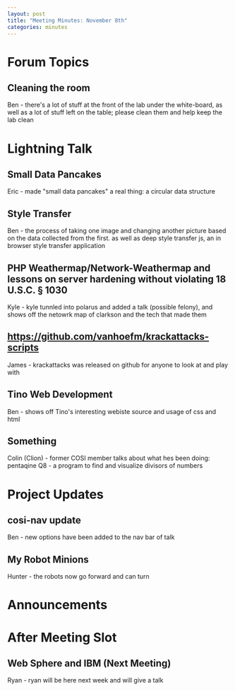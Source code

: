 ```yaml
---
layout: post
title: "Meeting Minutes: November 8th"
categories: minutes
---
```


# Forum Topics

## Cleaning the room
Ben - there's a lot of stuff at the front of the lab under the white-board, as well as a lot of stuff left on the table; please clean them and help keep the lab clean

# Lightning Talk

## Small Data Pancakes
Eric - made "small data pancakes" a real thing: a circular data structure

## Style Transfer
Ben - the process of taking one image and changing another picture based on the data collected from the first. as well as deep style transfer js, an in browser style transfer application

## PHP Weathermap/Network-Weathermap and lessons on server hardening without violating 18 U.S.C. § 1030
Kyle - kyle tunnled into polarus and added a talk (possible felony), and shows off the netowrk map of clarkson and the tech that made them

## https://github.com/vanhoefm/krackattacks-scripts
James - krackattacks was released on github for anyone to look at and play with

## Tino Web Development
Ben - shows off Tino's interesting webiste source and usage of css and html

## Something
Colin (Clion) - former COSI member talks about what hes been doing: pentaqine Q8 - a program to find and visualize divisors of numbers

# Project Updates

## cosi-nav update
Ben - new options have been added to the nav bar of talk

## My Robot Minions
Hunter - the robots now go forward and can turn

# Announcements

# After Meeting Slot

## Web Sphere and IBM (Next Meeting)

Ryan - ryan will be here next week and will give a talk